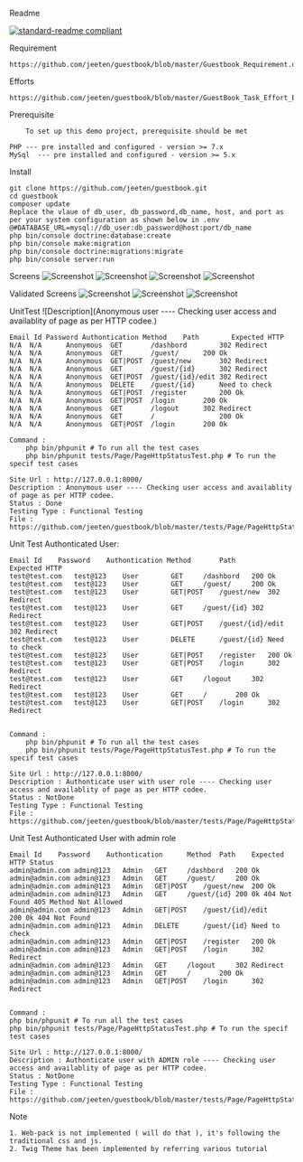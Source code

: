 Readme

[![standard-readme compliant](https://img.shields.io/badge/readme%20style-standard-brightgreen.svg?style=flat-square)](https://github.com/RichardLitt/standard-readme)

Requirement

	https://github.com/jeeten/guestbook/blob/master/Guestbook_Requirement.docx

Efforts

	https://github.com/jeeten/guestbook/blob/master/GuestBook_Task_Effort_Estimation.xlsx

Prerequisite

    	To set up this demo project, prerequisite should be met

	PHP --- pre installed and configured - version >= 7.x
	MySql  --- pre installed and configured - version >= 5.x


Install

	git clone https://github.com/jeeten/guestbook.git
	cd guestbook
	composer update
	Replace the vlaue of db_user, db_password,db_name, host, and port as per your system configuration as shown below in .env 
	@#DATABASE_URL=mysql://db_user:db_password@host:port/db_name
	php bin/console doctrine:database:create
	php bin/console make:migration
	php bin/console doctrine:migrations:migrate
	php bin/console server:run

Screens
	![Screenshot](https://github.com/jeeten/guestbook/blob/master/CreateanAccount.png)
	![Screenshot](https://github.com/jeeten/guestbook/blob/master/WelcometoGuestBook.png)
	![Screenshot](https://github.com/jeeten/guestbook/blob/master/ApprovedGuestList.png)
	![Screenshot](https://github.com/jeeten/guestbook/blob/master/Edit_Guest.png)

Validated Screens 
	![Screenshot](https://github.com/jeeten/guestbook/blob/master/CreateanAccountValidate.png)
	![Screenshot](https://github.com/jeeten/guestbook/blob/master/WelcometoGuestBookValidate.png)
	![Screenshot](https://github.com/jeeten/guestbook/blob/master/NewGuestValidate.png)

UnitTest ![Description](Anonymous user ---- Checking user access and availablity of page as per HTTP codee.)
	
	Email Id Password Authontication Method	   Path	 	   Expected HTTP  
	N/A	 N/A	  Anonymous	 GET	   /dashbord	    302 Redirect
	N/A	 N/A	  Anonymous	 GET	   /guest/ 	    200 Ok
	N/A	 N/A	  Anonymous	 GET|POST  /guest/new	    302 Redirect
	N/A	 N/A  	  Anonymous	 GET	   /guest/{id}	    302 Redirect
	N/A	 N/A	  Anonymous	 GET|POST  /guest/{id}/edit 302 Redirect
	N/A	 N/A	  Anonymous	 DELETE	   /guest/{id}	    Need to check
	N/A	 N/A	  Anonymous	 GET|POST  /register	    200 Ok
	N/A	 N/A	  Anonymous	 GET|POST  /login	    200 Ok
	N/A	 N/A	  Anonymous	 GET	   /logout	    302 Redirect
	N/A	 N/A	  Anonymous	 GET	   /	            200 Ok
	N/A	 N/A	  Anonymous	 GET|POST  /login	    200 Ok
	
 	Command :                    
		php bin/phpunit # To run all the test cases                  
		php bin/phpunit tests/Page/PageHttpStatusTest.php # To run the specif test cases  
		
	Site Url : http://127.0.0.1:8000/ 
	Description : Anonymous user ---- Checking user access and availablity of page as per HTTP codee.
	Status : Done   
	Testing Type : Functional Testing 
	File : https://github.com/jeeten/guestbook/blob/master/tests/Page/PageHttpStatusTest.php

Unit Test Authonticated User:

	Email Id 	Password 	Authontication Method	   	Path	 	Expected HTTP  
	test@test.com	test@123	User		GET		/dashbord	200 Ok
	test@test.com	test@123	User		GET		/guest/ 	200 Ok
	test@test.com	test@123	User		GET|POST	/guest/new	302 Redirect
	test@test.com	test@123	User		GET		/guest/{id}	302 Redirect
	test@test.com	test@123	User		GET|POST	/guest/{id}/edit	302 Redirect
	test@test.com	test@123	User		DELETE		/guest/{id}	Need to check
	test@test.com	test@123	User		GET|POST	/register	200 Ok
	test@test.com	test@123	User		GET|POST	/login		302 Redirect
	test@test.com	test@123	User		GET		/logout		302 Redirect
	test@test.com	test@123	User		GET		/		200 Ok
	test@test.com	test@123	User		GET|POST	/login		302 Redirect


	Command :                    
		php bin/phpunit # To run all the test cases                  
		php bin/phpunit tests/Page/PageHttpStatusTest.php # To run the specif test cases  

	Site Url : http://127.0.0.1:8000/ 
	Description : Authonticate user with user role ---- Checking user access and availablity of page as per HTTP codee.
	Status : NotDone   
	Testing Type : Functional Testing 
	File : https://github.com/jeeten/guestbook/blob/master/tests/Page/PageHttpStatusTest.php
	
Unit Test Authonticated User with admin role	
	
	Email Id	Password	Authontication		Method	Path	Expected HTTP Status
	admin@admin.com	admin@123	Admin	GET		/dashbord	200 Ok
	admin@admin.com	admin@123	Admin	GET		/guest/ 	200 Ok
	admin@admin.com	admin@123	Admin	GET|POST	/guest/new	200 Ok
	admin@admin.com	admin@123	Admin	GET		/guest/{id}	200 0k 404 Not Found 405 Method Not Allowed 
	admin@admin.com	admin@123	Admin	GET|POST	/guest/{id}/edit	200 0k 404 Not Found 
	admin@admin.com	admin@123	Admin	DELETE		/guest/{id}	Need to check
	admin@admin.com	admin@123	Admin	GET|POST	/register	200 Ok
	admin@admin.com	admin@123	Admin	GET|POST	/login		302 Redirect
	admin@admin.com	admin@123	Admin	GET		/logout		302 Redirect
	admin@admin.com	admin@123	Admin	GET		/		200 Ok
	admin@admin.com	admin@123	Admin	GET|POST	/login		302 Redirect


	Command :                    
	php bin/phpunit # To run all the test cases                  
	php bin/phpunit tests/Page/PageHttpStatusTest.php # To run the specif test cases  

	Site Url : http://127.0.0.1:8000/ 
	Description : Authonticate user with ADMIN role ---- Checking user access and availablity of page as per HTTP codee.
	Status : NotDone   
	Testing Type : Functional Testing 
	File : https://github.com/jeeten/guestbook/blob/master/tests/Page/PageHttpStatusTest.php	

	

Note 
	
	1. Web-pack is not implemented ( will do that ), it's following the traditional css and js.
	2. Twig Theme has been implemented by referring various tutorial
